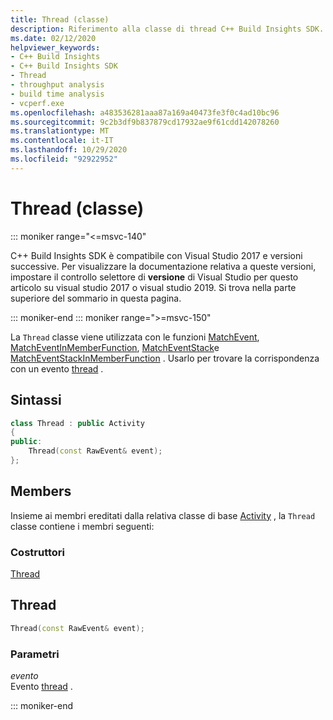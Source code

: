 ```yaml
---
title: Thread (classe)
description: Riferimento alla classe di thread C++ Build Insights SDK.
ms.date: 02/12/2020
helpviewer_keywords:
- C++ Build Insights
- C++ Build Insights SDK
- Thread
- throughput analysis
- build time analysis
- vcperf.exe
ms.openlocfilehash: a483536281aaa87a169a40473fe3f0c4ad10bc96
ms.sourcegitcommit: 9c2b3df9b837879cd17932ae9f61cdd142078260
ms.translationtype: MT
ms.contentlocale: it-IT
ms.lasthandoff: 10/29/2020
ms.locfileid: "92922952"
---
```

# <a name="thread-class"></a>Thread (classe)

::: moniker range="<=msvc-140"

C++ Build Insights SDK è compatibile con Visual Studio 2017 e versioni successive. Per visualizzare la documentazione relativa a queste versioni, impostare il controllo selettore di **versione** di Visual Studio per questo articolo su visual studio 2017 o visual studio 2019. Si trova nella parte superiore del sommario in questa pagina.

::: moniker-end
::: moniker range=">=msvc-150"

La `Thread` classe viene utilizzata con le funzioni [MatchEvent](../functions/match-event.md), [MatchEventInMemberFunction](../functions/match-event-in-member-function.md), [MatchEventStack](../functions/match-event-stack.md)e [MatchEventStackInMemberFunction](../functions/match-event-stack-in-member-function.md) . Usarlo per trovare la corrispondenza con un evento [thread](../event-table.md#thread) .

## <a name="syntax"></a>Sintassi

```cpp
class Thread : public Activity
{
public:
    Thread(const RawEvent& event);
};
```

## <a name="members"></a>Members

Insieme ai membri ereditati dalla relativa classe di base [Activity](activity.md) , la `Thread` classe contiene i membri seguenti:

### <a name="constructors"></a>Costruttori

[Thread](#thread)

## <a name="thread"></a><a name="thread"></a> Thread

```cpp
Thread(const RawEvent& event);
```

### <a name="parameters"></a>Parametri

*evento*\
Evento [thread](../event-table.md#thread) .

::: moniker-end
